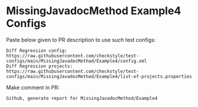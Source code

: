 # MissingJavadocMethod Example4 Configs
Paste below given to PR description to use such test configs:
```
Diff Regression config: https://raw.githubusercontent.com/checkstyle/test-configs/main/MissingJavadocMethod/Example4/config.xml
Diff Regression projects: https://raw.githubusercontent.com/checkstyle/test-configs/main/MissingJavadocMethod/Example4/list-of-projects.properties
```
Make comment in PR:
```
Github, generate report for MissingJavadocMethod/Example4
```

